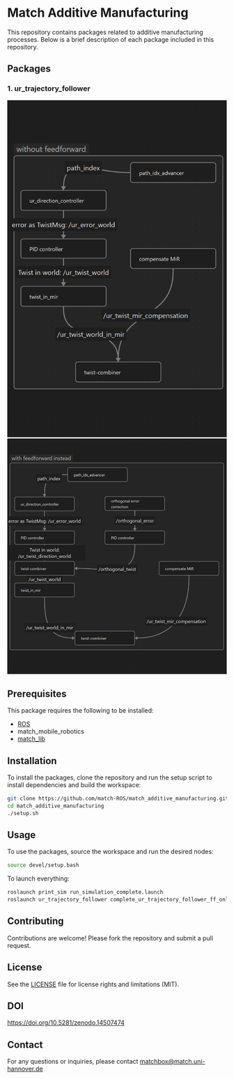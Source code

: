 # Match Additive Manufacturing

This repository contains packages related to additive manufacturing processes. Below is a brief description of each package included in this repository.

## Packages

### 1. ur_trajectory_follower
![ur_trajectory_follower control structure](img/Control_Structure_UR.png)
![ur_trajectory_follower control structure using feedforward instead of control](img/Control_Structure_UR_ff.png)
## Prerequisites

This package requires the following to be installed:

- [ROS](http://wiki.ros.org/ROS/Installation)
- match_mobile_robotics
- [match_lib](https://github.com/pumablattlaus/match_lib_package)

## Installation

To install the packages, clone the repository and run the setup script to install dependencies and build the workspace:

```bash
git clone https://github.com/match-ROS/match_additive_manufacturing.git
cd match_additive_manufacturing
./setup.sh
```

## Usage

To use the packages, source the workspace and run the desired nodes:

```bash
source devel/setup.bash
```

To launch everything:

```bash
roslaunch print_sim run_simulation_complete.launch
roslaunch ur_trajectory_follower complete_ur_trajectory_follower_ff_only.launch
```

## Contributing

Contributions are welcome! Please fork the repository and submit a pull request.

## License

See the [LICENSE](LICENSE.md) file for license rights and limitations (MIT).

## DOI

https://doi.org/10.5281/zenodo.14507474

## Contact
 
For any questions or inquiries, please contact matchbox@match.uni-hannover.de

